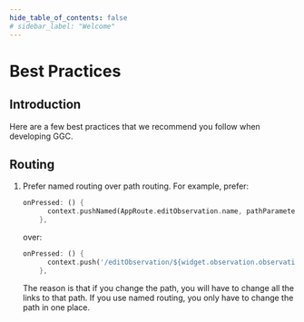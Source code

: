 ```yaml
---
hide_table_of_contents: false
# sidebar_label: "Welcome"
---
```

# Best Practices

## Introduction

Here are a few best practices that we recommend you follow when developing GGC.

## Routing

1. Prefer named routing over path routing. For example, prefer:

    ```dart
    onPressed: () {
          context.pushNamed(AppRoute.editObservation.name, pathParameters: {'observationID': widget.observation.observationID, 'gardenID': widget.observation.gardenID});
        },
    ```

    over:

    ```dart
    onPressed: () {
          context.push('/editObservation/${widget.observation.observationID}/${widget.observation.gardenID}');
        },
    ```

    The reason is that if you change the path, you will have to change all the links to that path. If you use named routing, you only have to change the path in one place.
